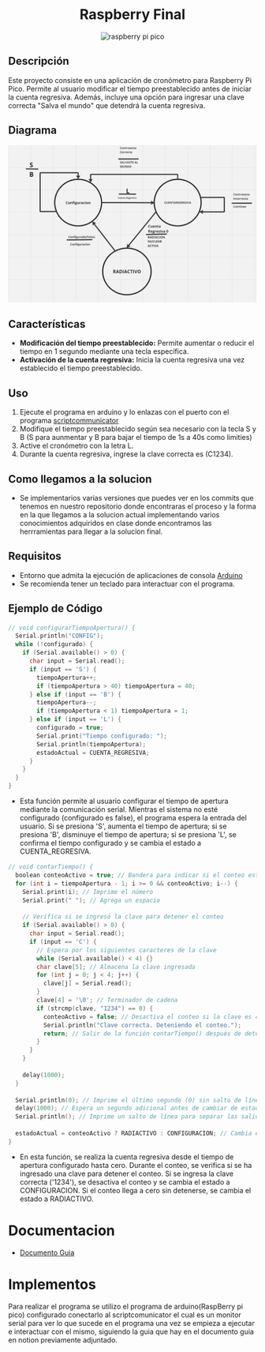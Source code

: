 <h1 align="center">Raspberry Final</h1>

<p align="center">
  <img src="https://github.com/vera-perez-upb/sfi-estudiantes-202310-Cristian171/assets/72422960/240579e4-f81e-494d-a8d8-cc9fdf89d539" alt="raspberry pi pico">
</p>

## Descripción

Este proyecto consiste en una aplicación de cronómetro para Raspberry Pi Pico. Permite al usuario modificar el tiempo preestablecido antes de iniciar la cuenta regresiva. Además, incluye una opción para ingresar una clave correcta "Salva el mundo" que detendrá la cuenta regresiva.

## Diagrama

![Diagrama](DiagramaUML.png)

## Características

- **Modificación del tiempo preestablecido:** Permite aumentar o reducir el tiempo en 1 segundo mediante una tecla específica.
- **Activación de la cuenta regresiva:** Inicia la cuenta regresiva una vez establecido el tiempo preestablecido.

## Uso

1. Ejecute el programa en arduino y lo enlazas con el puerto con el programa [scriptcommunicator](https://sourceforge.net/projects/scriptcommunicator/)
2. Modifique el tiempo preestablecido según sea necesario con la tecla S y B (S para aunmentar y B para bajar el tiempo de 1s a 40s como limities)
3. Active el cronómetro con la letra L.
4. Durante la cuenta regresiva, ingrese la clave correcta es (C1234).


## Como llegamos a la solucion
- Se implementarios varias versiones que puedes ver en los commits que tenemos en nuestro repositorio donde encontraras el proceso y la forma en la que llegamos a la solucion actual implementando varios conocimientos adquiridos en clase donde encontramos las herrramientas para llegar a la solucion final.
## Requisitos

- Entorno que admita la ejecución de aplicaciones de consola [Arduino](https://www.arduino.cc/en/software)
- Se recomienda tener un teclado para interactuar con el programa.

## Ejemplo de Código

```c++
// void configurarTiempoApertura() {
  Serial.println("CONFIG");
  while (!configurado) {
    if (Serial.available() > 0) {
      char input = Serial.read();
      if (input == 'S') {
        tiempoApertura++;
        if (tiempoApertura > 40) tiempoApertura = 40;
      } else if (input == 'B') {
        tiempoApertura--;
        if (tiempoApertura < 1) tiempoApertura = 1;
      } else if (input == 'L') {
        configurado = true;
        Serial.print("Tiempo configurado: ");
        Serial.println(tiempoApertura);
        estadoActual = CUENTA_REGRESIVA;
      }
    }
  }
}

```
- Esta función permite al usuario configurar el tiempo de apertura mediante la comunicación serial. Mientras el sistema no esté configurado (configurado es false), el programa espera la entrada del usuario. Si se presiona 'S', aumenta el tiempo de apertura; si se presiona 'B', disminuye el tiempo de apertura; si se presiona 'L', se confirma el tiempo configurado y se cambia el estado a CUENTA_REGRESIVA.

```c++
// void contarTiempo() {
  boolean conteoActivo = true; // Bandera para indicar si el conteo está activo
  for (int i = tiempoApertura - 1; i >= 0 && conteoActivo; i--) {
    Serial.print(i); // Imprime el número
    Serial.print(" "); // Agrega un espacio

    // Verifica si se ingresó la clave para detener el conteo
    if (Serial.available() > 0) {
      char input = Serial.read();
      if (input == 'C') {
        // Espera por los siguientes caracteres de la clave
        while (Serial.available() < 4) {}
        char clave[5]; // Almacena la clave ingresada
        for (int j = 0; j < 4; j++) {
          clave[j] = Serial.read();
        }
        clave[4] = '\0'; // Terminador de cadena
        if (strcmp(clave, "1234") == 0) {
          conteoActivo = false; // Desactiva el conteo si la clave es correcta
          Serial.println("Clave correcta. Deteniendo el conteo.");
          return; // Salir de la función contarTiempo() después de detener el conteo
        }
      }
    }

    delay(1000);
  }
  
  Serial.println(0); // Imprime el último segundo (0) sin salto de línea
  delay(1000); // Espera un segundo adicional antes de cambiar de estado
  Serial.println(); // Imprime un salto de línea para separar las salidas
  
  estadoActual = conteoActivo ? RADIACTIVO : CONFIGURACION; // Cambia el estado dependiendo si el conteo está activo o no
}
```
- En esta función, se realiza la cuenta regresiva desde el tiempo de apertura configurado hasta cero. Durante el conteo, se verifica si se ha ingresado una clave para detener el conteo. Si se ingresa la clave correcta ('1234'), se desactiva el conteo y se cambia el estado a CONFIGURACION. Si el conteo llega a cero sin detenerse, se cambia el estado a RADIACTIVO.

# Documentacion

- [Documento Guia](https://silk-motion-e7d.notion.site/Unidad-1-Software-para-sistemas-embebidos-86760026bfac4e339e649191eedab500)

# Implementos

Para realizar el programa se utilizo el programa de arduino(RaspBerry pi pico) configurado conectarlo al scriptcomunicator el cual es un monitor serial para ver lo que sucede en el programa una vez se empieza a ejecutar e interactuar con el mismo, siguiendo la guia que hay en el documento guia en notion previamente adjuntado.


